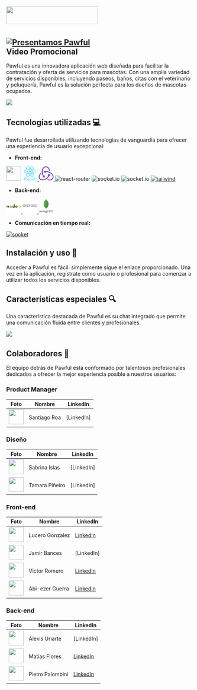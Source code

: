 # <img src="https://res.cloudinary.com/axiever/image/upload/v1678081119/Logo_Rojo_y_Rosa_Perfumeri%CC%81a_Beauty_Moderno__1_-removebg-preview_1_oeant0.svg" width="248" height="48"/>

## <a href="http://www.youtube.com/watch?v=BpwiA_5gN7U"><img src="http://img.youtube.com/vi/BpwiA_5gN7U/0.jpg" alt="Presentamos Pawful" width="240"></a> <br/> Video Promocional


Pawful es una innovadora aplicación web diseñada para facilitar la contratación y oferta de servicios para mascotas. Con una amplia variedad de servicios disponibles, incluyendo paseos, baños, citas con el veterinario y peluquería, Pawful es la solución perfecta para los dueños de mascotas ocupados.

<img src="https://res.cloudinary.com/axiever/image/upload/v1678082469/Captura_de_pantalla_2023-03-06_010053_trpb34.png" height="300" width="auto"/>

## Tecnologías utilizadas 💻

Pawful fue desarrollada utilizando tecnologías de vanguardia para ofrecer una experiencia de usuario excepcional:

- **Front-end:**


<img src="https://cdn.jsdelivr.net/gh/devicons/devicon/icons/javascript/javascript-original.svg" width="40" height="40"/> <a href="https://reactjs.org/" target="_blank" rel="noreferrer"> <img src="https://raw.githubusercontent.com/devicons/devicon/master/icons/react/react-original-wordmark.svg" alt="react" width="40" height="40"/> </a> <a href="https://redux.js.org" target="_blank" rel="noreferrer"> <img src="https://raw.githubusercontent.com/devicons/devicon/master/icons/redux/redux-original.svg" alt="redux" width="40" height="40"/> </a> <img src="https://res.cloudinary.com/axiever/image/upload/v1678117833/descargar_1_m83ocn.svg" alt="react-router" width="40" height="40"/> <img src="https://cdn.jsdelivr.net/gh/devicons/devicon/icons/socketio/socketio-original-wordmark.svg" alt="socket.io" width="40" height="40"/> <img src=" https://cdn.jsdelivr.net/gh/devicons/devicon/icons/storybook/storybook-original.svg" alt="socket.io" width="40" height="40"/> <a href="https://tailwindcss.com/" target="_blank" rel="noreferrer"> <img src="https://www.vectorlogo.zone/logos/tailwindcss/tailwindcss-icon.svg" alt="tailwind" width="40" height="40"/> </a> 


- **Back-end:** 

<a href="https://nodejs.org" target="_blank" rel="noreferrer"> <img src="https://raw.githubusercontent.com/devicons/devicon/master/icons/nodejs/nodejs-original-wordmark.svg" alt="nodejs" width="40" height="40"/> </a>    <a href="https://expressjs.com" target="_blank" rel="noreferrer"> <img src="https://raw.githubusercontent.com/devicons/devicon/master/icons/express/express-original-wordmark.svg" alt="express" width="40" height="40"/> </a>  <a href="https://www.mongodb.com/" target="_blank" rel="noreferrer"> <img src="https://raw.githubusercontent.com/devicons/devicon/master/icons/mongodb/mongodb-original-wordmark.svg" alt="mongodb" width="40" height="40"/> </a>


- **Comunicación en tiempo real:**

<a href="https://socket.io/" target="_blank" rel="noreferrer"> <img src="https://res.cloudinary.com/axiever/image/upload/v1677639160/Socket-io.svg_ormrdv.png" alt="socket" width="40" height="40"/> </a>

## Instalación y uso 📲

Acceder a Pawful es fácil: simplemente sigue el enlace proporcionado. Una vez en la aplicación, regístrate como usuario o profesional para comenzar a utilizar todos los servicios disponibles.

## Características especiales 🔍

Una característica destacada de Pawful es su chat integrado que permite una comunicación fluida entre clientes y profesionales.

<img src="https://res.cloudinary.com/axiever/image/upload/v1678082218/Captura_de_pantalla_2023-03-06_005602_dhlnmf.png" height="300" width="auto"/>

## Colaboradores 👥

El equipo detrás de Pawful está conformado por talentosos profesionales dedicados a ofrecer la mejor experiencia posible a nuestros usuarios:

### Product Manager
| Foto | Nombre | LinkedIn |
|------|--------|--------|
| <img src="https://ca.slack-edge.com/T02KS88FB0E-U04LUQPRH3K-59f6f53f0dc8-512" width="40" height="40"/> | Santiago Roa | [LinkedIn] |

### Diseño
| Foto | Nombre | LinkedIn |
|------|--------|----------|
| <img src="https://ca.slack-edge.com/T02KS88FB0E-U04KKT58M8C-2cbc1964f34a-512" width="40" height="40"/> | Sabrina Islas | [LinkedIn] |
| <img src="https://ca.slack-edge.com/T02KS88FB0E-U04L9HHBWKG-40be81b88719-512" width="40" height="40"/> | Tamara Piñeiro | [LinkedIn] | 

### Front-end
| Foto | Nombre | LinkedIn |
|------|--------|----------|
| <img src="https://ca.slack-edge.com/T02KS88FB0E-U04EKK65UJ1-19bc19f0b1aa-512" width="40" height="40"/> | Lucero Gonzalez | <a href="https://www.linkedin.com/in/gonzalezlucerocamila/">LinkedIn</a> |
| <img src="https://ca.slack-edge.com/T02KS88FB0E-U045H0YJ5NJ-749b433db55f-512" width="40" height="40"/> | Jamir Bances | [LinkedIn] |
| <img src="https://ca.slack-edge.com/T02KS88FB0E-U02U52VKHJP-9f1d228d0221-512" width="40" height="40"/> | Victor Romero | <a href="https://www.linkedin.com/in/victor-manuel-romero-juarez-6a5940206/">LinkedIn</a> |
| <img src="https://ca.slack-edge.com/T02KS88FB0E-U04HFDMQACC-a430d5fac2ef-512" width="40" height="40"/> | Abi-ezer Guerra | <a href="https://www.linkedin.com/in/abi-ezer-xavier-guerra-cuadros-7519b921a/">LinkedIn</a> |

### Back-end
| Foto | Nombre | LinkedIn |
|------|--------|----------|
| <img src="https://ca.slack-edge.com/T02KS88FB0E-U04GFFSEBM5-16a5a977802f-512" width="40" height="40"/> | Alexis Uriarte | [LinkedIn] |
| <img src="https://ca.slack-edge.com/T02KS88FB0E-U044V8EKXHB-3823ce03b279-512" width="40" height="40"/> | Matias Flores | <a href="https://www.linkedin.com/in/matfres/">LinkedIn</a> |
| <img src="https://ca.slack-edge.com/T02KS88FB0E-U04KGJUSZ5Z-14f9cd5b3d92-512" width="40" height="40"/> | Pietro Palombini | <a href="https://www.linkedin.com/in/pietropalombini/">LinkedIn</a> |



